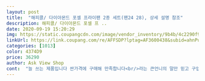 ```yaml
---
layout: post 
title:  "해피콜/ 다이아몬드 포셀 프라이팬 2종 세트(팬24 28), 상세 설명 참조" 
description: 해피콜/ 다이아몬드 포셀 프 ..
date: 2020-09-19 15:20:29 
img: https://static.coupangcdn.com/image/vendor_inventory/9b4b/4c2290f93dd398a421aee9788dfe2d0014595d22e5798f0f26c2618646a7.jpg 
linkUrl: https://link.coupang.com/re/AFFSDP?lptag=AF3600438&subid=ahnPublicAsk&pageKey=1555293285&itemId=2660185452&vendorItemId=70650834434&traceid=V0-113-04d59bba48280db5 
categories: [1013] 
color: 4374D9 
price: 36290 
author: Ask View Shop 
cont:  "늘 쓰는 제품입니다 싼가격에 구매해 만족합니다<br/>라는 큰언니의 말만 믿고 구입했습니다.<br/><br/>모이신 친척분들께 게임후 이기신팀께 드리는 상품으로 구입했습니다.<br/><br/>비싸고 이름 있는것도 시간지나면 벗겨지는데 해피콜이 써본것중 최고다!<br/>아버지 칠순잔치때 친적분들 모이시는 자리를 마련하게 되어<br/>코로나때문에 시장을 못가셔서 힘드셨다며.<br/>!<br/>평균연령 70세이 후라이펜 세트에서 난리났었습니다ㅎㅎ<br/>항상해피콜만씁니다.<br/><br/>후라이팬 놓치신 고모께서 칠순잔치를 다음주에 또 하자고 하셨네요^^;;;<br/>후라이팬은 해피콜이다!<br/>" 
---
```

